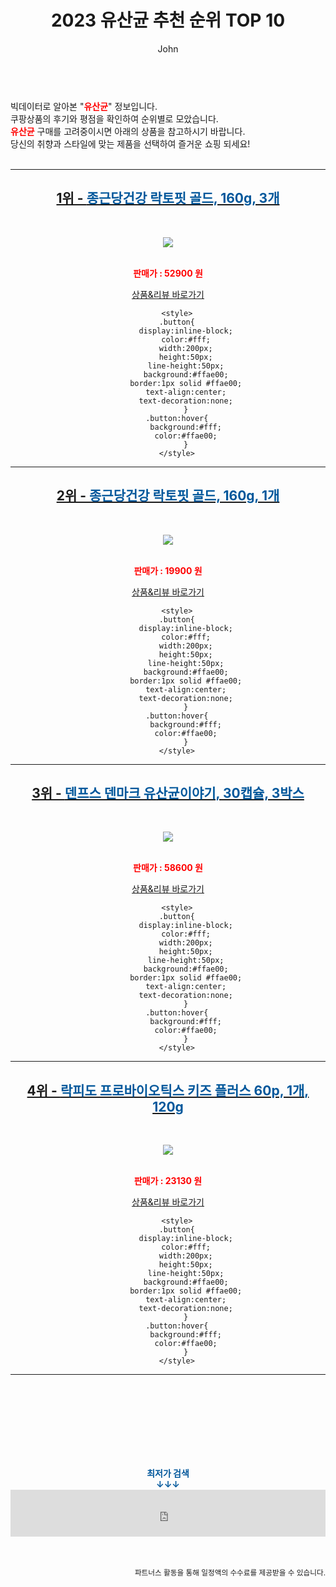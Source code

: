 ﻿---
layout: post
title:  "2023 유산균 추천 순위 TOP 10"
author: John
categories: [ 식품 ]
tags: [ 유산균, 유산균 추천, 유산균 먹는 시간, 유산균 효능, 유산균 영어로, 유산균 부작용, 유산균 유통기한, 유산균 설사, 유산균 효과, 유산균 종류 ]
image: https://static.coupangcdn.com/image/retail/images/210026628061499-a8638b55-07cb-4938-a200-79cba09326c2.jpg 
description: "2023 유산균 추천 순위 TOP 10 관련 상품으로 가장 고객 선호도가 높은 제품입니다."
toc: true
toc_sticky: true
---

<br>
빅데이터로 알아본 "<b><font color='#ff0000'>유산균</font></b>" 정보입니다.
<br>
쿠팡상품의 후기와 평점을 확인하여 순위별로 모았습니다.
<br>
<b><font color='#ff0000'>유산균</font></b>  구매를 고려중이시면 아래의 상품을 참고하시기 바랍니다.
<br>
당신의 취향과 스타일에 맞는 제품을 선택하여 즐거운 쇼핑 되세요!
<br><br>
<hr>
<p>
    
<center><h2><a href="https://link.coupang.com/re/AFFSDP?lptag=AF7307611&pageKey=6842792174&itemId=622626985&vendorItemId=4635121437&traceid=V0-153-668f689aa4807b04&requestid=20230225003021948432153" target="_blank"><b>1위 - <font color='#01579B'>종근당건강 락토핏 골드, 160g, 3개</font></b></a></h2><br>

<a href="https://link.coupang.com/re/AFFSDP?lptag=AF7307611&pageKey=6842792174&itemId=622626985&vendorItemId=4635121437&traceid=V0-153-668f689aa4807b04&requestid=20230225003021948432153" target="_blank"><img src="https://static.coupangcdn.com/image/retail/images/210026628061499-a8638b55-07cb-4938-a200-79cba09326c2.jpg"></a><br><br>

<b><font color='#ff0000'>판매가 : 52900 원</font></b><br>

<a href="https://link.coupang.com/re/AFFSDP?lptag=AF7307611&pageKey=6842792174&itemId=622626985&vendorItemId=4635121437&traceid=V0-153-668f689aa4807b04&requestid=20230225003021948432153" target="_blank" class="button">상품&리뷰 바로가기</a><p>

        <style>
        .button{
            display:inline-block;
            color:#fff;
            width:200px;
            height:50px;
            line-height:50px;
            background:#ffae00;
            border:1px solid #ffae00;
            text-align:center;
            text-decoration:none;
            }
        .button:hover{
            background:#fff;
            color:#ffae00;
            }
        </style>

<hr>

<center><h2><a href="https://link.coupang.com/re/AFFSDP?lptag=AF7307611&pageKey=6842792174&itemId=623694660&vendorItemId=4637889550&traceid=V0-153-668f689aa4807b04&requestid=20230225003021948432153" target="_blank"><b>2위 - <font color='#01579B'>종근당건강 락토핏 골드, 160g, 1개</font></b></a></h2><br>

<a href="https://link.coupang.com/re/AFFSDP?lptag=AF7307611&pageKey=6842792174&itemId=623694660&vendorItemId=4637889550&traceid=V0-153-668f689aa4807b04&requestid=20230225003021948432153" target="_blank"><img src="https://static.coupangcdn.com/image/retail/images/9268138770584485-d95c7404-d5da-450f-b910-857db7507ad6.jpg"></a><br><br>

<b><font color='#ff0000'>판매가 : 19900 원</font></b><br>

<a href="https://link.coupang.com/re/AFFSDP?lptag=AF7307611&pageKey=6842792174&itemId=623694660&vendorItemId=4637889550&traceid=V0-153-668f689aa4807b04&requestid=20230225003021948432153" target="_blank" class="button">상품&리뷰 바로가기</a><p>

        <style>
        .button{
            display:inline-block;
            color:#fff;
            width:200px;
            height:50px;
            line-height:50px;
            background:#ffae00;
            border:1px solid #ffae00;
            text-align:center;
            text-decoration:none;
            }
        .button:hover{
            background:#fff;
            color:#ffae00;
            }
        </style>

<hr>

<center><h2><a href="https://link.coupang.com/re/AFFSDP?lptag=AF7307611&pageKey=6063894601&itemId=12826882523&vendorItemId=79768734716&traceid=V0-153-84d5ced77c9f14e3&requestid=20230225003021948432153" target="_blank"><b>3위 - <font color='#01579B'>덴프스 덴마크 유산균이야기, 30캡슐, 3박스</font></b></a></h2><br>

<a href="https://link.coupang.com/re/AFFSDP?lptag=AF7307611&pageKey=6063894601&itemId=12826882523&vendorItemId=79768734716&traceid=V0-153-84d5ced77c9f14e3&requestid=20230225003021948432153" target="_blank"><img src="https://static.coupangcdn.com/image/retail/images/441425188529139-1b8d5b28-8fa0-4c6d-b70e-57b1d565ef61.jpg"></a><br><br>

<b><font color='#ff0000'>판매가 : 58600 원</font></b><br>

<a href="https://link.coupang.com/re/AFFSDP?lptag=AF7307611&pageKey=6063894601&itemId=12826882523&vendorItemId=79768734716&traceid=V0-153-84d5ced77c9f14e3&requestid=20230225003021948432153" target="_blank" class="button">상품&리뷰 바로가기</a><p>

        <style>
        .button{
            display:inline-block;
            color:#fff;
            width:200px;
            height:50px;
            line-height:50px;
            background:#ffae00;
            border:1px solid #ffae00;
            text-align:center;
            text-decoration:none;
            }
        .button:hover{
            background:#fff;
            color:#ffae00;
            }
        </style>

<hr>

<center><h2><a href="https://link.coupang.com/re/AFFSDP?lptag=AF7307611&pageKey=6398710653&itemId=13673906948&vendorItemId=80925876047&traceid=V0-153-077aa063ad45be9a&requestid=20230225003021948432153" target="_blank"><b>4위 - <font color='#01579B'>락피도 프로바이오틱스 키즈 플러스 60p, 1개, 120g</font></b></a></h2><br>

<a href="https://link.coupang.com/re/AFFSDP?lptag=AF7307611&pageKey=6398710653&itemId=13673906948&vendorItemId=80925876047&traceid=V0-153-077aa063ad45be9a&requestid=20230225003021948432153" target="_blank"><img src="https://static.coupangcdn.com/image/retail/images/472328981751084-23483057-fe6f-4f28-90cf-f0f00ca073d9.jpg"></a><br><br>

<b><font color='#ff0000'>판매가 : 23130 원</font></b><br>

<a href="https://link.coupang.com/re/AFFSDP?lptag=AF7307611&pageKey=6398710653&itemId=13673906948&vendorItemId=80925876047&traceid=V0-153-077aa063ad45be9a&requestid=20230225003021948432153" target="_blank" class="button">상품&리뷰 바로가기</a><p>

        <style>
        .button{
            display:inline-block;
            color:#fff;
            width:200px;
            height:50px;
            line-height:50px;
            background:#ffae00;
            border:1px solid #ffae00;
            text-align:center;
            text-decoration:none;
            }
        .button:hover{
            background:#fff;
            color:#ffae00;
            }
        </style>

<hr>

<br><br><br><br><br><br><br>
<center><b><font color='#01579B' size='medium'>최저가 검색<br>
↓↓↓</font></b></center>
<center><iframe src="https://coupa.ng/b1Tbjx" width="100%" height="75" frameborder="0" scrolling="no" referrerpolicy="unsafe-url"></iframe></center>
<br><br>
<p>
<small>
    <div align="right">파트너스 활동을 통해 일정액의 수수료를 제공받을 수 있습니다.</div>
</small>
</p>

